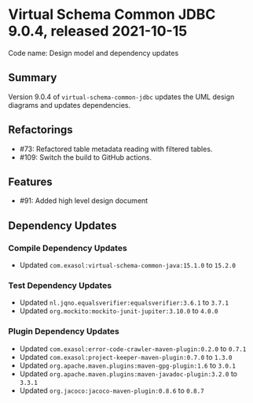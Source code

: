 # Virtual Schema Common JDBC 9.0.4, released 2021-10-15

Code name: Design model and dependency updates

## Summary

Version 9.0.4 of `virtual-schema-common-jdbc` updates the UML design diagrams and updates dependencies.

## Refactorings

* #73: Refactored table metadata reading with filtered tables.
* #109: Switch the build to GitHub actions.

## Features

* #91: Added high level design document

## Dependency Updates

### Compile Dependency Updates

* Updated `com.exasol:virtual-schema-common-java:15.1.0` to `15.2.0`

### Test Dependency Updates

* Updated `nl.jqno.equalsverifier:equalsverifier:3.6.1` to `3.7.1`
* Updated `org.mockito:mockito-junit-jupiter:3.10.0` to `4.0.0`

### Plugin Dependency Updates

* Updated `com.exasol:error-code-crawler-maven-plugin:0.2.0` to `0.7.1`
* Updated `com.exasol:project-keeper-maven-plugin:0.7.0` to `1.3.0`
* Updated `org.apache.maven.plugins:maven-gpg-plugin:1.6` to `3.0.1`
* Updated `org.apache.maven.plugins:maven-javadoc-plugin:3.2.0` to `3.3.1`
* Updated `org.jacoco:jacoco-maven-plugin:0.8.6` to `0.8.7`
